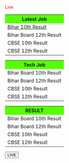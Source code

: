 <html>
<head>
<html lang="en">
<head>
  <title>Bootstrap 4 Website Example</title>
  <meta charset="utf-8">
  <meta name="viewport" content="width=device-width, initial-scale=1">
  <link rel="stylesheet" href="https://maxcdn.bootstrapcdn.com/bootstrap/4.5.0/css/bootstrap.min.css">
  <script src="https://ajax.googleapis.com/ajax/libs/jquery/3.5.1/jquery.min.js"></script>
  <script src="https://cdnjs.cloudflare.com/ajax/libs/popper.js/1.16.0/umd/popper.min.js"></script>
  <script src="https://maxcdn.bootstrapcdn.com/bootstrap/4.5.0/js/bootstrap.min.js"></script>
</head>
<style type="text/css">
		@import "{{ site.theme }}";

footer {
  display: none !important;
}

.btn {
  display: none !important;
}</style>

<body>
  <div class="container text-center">                             
  <div class="spinner-grow text-danger pt-0 mt-1"></div>
   <div class="spinner-grow text-white"><span style="color:red;text-align:center">Live</span></div>
</div>

<div class="container-fluid table-hover  table-striped">
  <div class="row text-center">
    <div class="col-sm-4 pr-5 mt-4">	    
  <table class="ml-5">
  
<tr>
  <th scope="col" style="background:#55ff00">Latest Job</th>
      
      
</tr>

<tr>
 <td> <a href="index1.html">Bihar 10th Result</a></td>
 
  
</tr>

<tr>
  
 <td> Bihar Board 12th Result </td>

 
</tr>

<tr>
  
 <td>  CBSE 10th Result</td>
 
 
</tr>
<tr>

 <td>  CBSE 12th Result</td>

 
</tr>
</table>
    </div>
    <div class="col-sm-4  pr-3 mt-4">
     <table class="ml-5">
  
<tr>
  <th scope="col" style="background:#55ff00">Tech Job</th>
       
      
</tr>

<tr>
 <td> Bihar Board 10th Result </td>

  
</tr>

<tr>
  
 <td> Bihar Board 12th Result </td>
 
 
</tr>

<tr>
  
 <td>  CBSE 10th Result</td>

 
</tr>
<tr>

 <td>  CBSE 12th Result</td>

 
</tr>
</table >
    </div>
   <div class="col-sm-4  pr-3 mt-4">
     <table class="ml-5">
  
<tr>
  <th scope="col" style="background:#55ff00"> RESULT</th>
        
      
</tr>

<tr>
 <td> Bihar Board 10th Result </td>
 
  
</tr>

<tr>
  
 <td> Bihar Board 12th Result </td>

</tr>

<tr>
  
 <td>  CBSE 10th Result</td>
 
 
</tr>
<tr>

 <td>  CBSE 12th Result</td>

</tr>
</table >
    </div>
  </div>
</div>
<div class="container">	
 <button class="btn btn-danger" >
    <span class="spinner-grow spinner-grow-sm btn-danger  text-center"></span>
    LIVE
  </button>
</div>

  <script src="https://code.jquery.com/jquery-3.5.1.js"></script>  
   
 <script src="https://code.jquery.com/jquery-3.5.1.slim.min.js" integrity="sha384-DfXdz2htPH0lsSSs5nCTpuj/zy4C+OGpamoFVy38MVBnE+IbbVYUew+OrCXaRkfj" crossorigin="anonymous"></script>
<script src="https://cdn.jsdelivr.net/npm/popper.js@1.16.0/dist/umd/popper.min.js" integrity="sha384-Q6E9RHvbIyZFJoft+2mJbHaEWldlvI9IOYy5n3zV9zzTtmI3UksdQRVvoxMfooAo" crossorigin="anonymous"></script>

</body>
</html>

